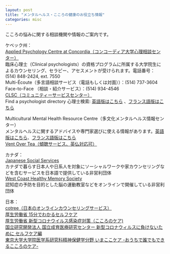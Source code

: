 ```yaml
---
layout: post
title: "メンタルヘルス・こころの健康のお役立ち情報"
categories: misc
---
```


こころの悩みに関する相談機関や情報のご案内です。<br>

ケベック州：<br>
[Applied Psychology Centre at Concordia（コンコーディア大学心理相談センター）](https://www.concordia.ca/artsci/psychology/facilities-services/apc.html)<br>
臨床心理士（Clinical psychologists）の資格プログラムに所属する大学院生によるカウンセリング、セラピー、アセスメントが受けられます。電話番号：(514) 848-2424, ext. 7550<br>
Multi-Écoute（多言語相談サービス（電話もしくは対面））：(514) 737-3604<br>
Face-to-Face （相談・紹介サービス）：(514) 934-4546<br>
[CLSC（コミュニティーサービスセンター）](http://www.indexsante.ca/clsc)<br>
Find a psychologist directory 心理士検索: [英語版はこちら](https://www.ordrepsy.qc.ca/english) 、[フランス語版はこちら](https://www.ordrepsy.qc.ca/)<br>

Multicultural Mental Health Resource Centre（多文化メンタルヘルス情報センター）<br>
メンタルヘルスに関するアドバイスや専門家選びに使える情報があります。[英語版はこちら](https://multiculturalmentalhealth.ca/services/)、[フランス語版はこちら](https://multiculturalmentalhealth.ca/fr/services-2/)<br>
[Vent Over Tea（傾聴サービス、英仏対応可）](https://ventovertea.com)<br>

カナダ：<br>
[Japanese Social Services](https://jss.ca/en)<br>
カナダで暮らす日本人や日系人を対象にソーシャルワークや家カウンセリングなどを含むサービスを日本語で提供している非営利団体<br>
[West Coast Healthy Memory Society](https://wchealthymemory.com/)<br>
認知症の予防を目的とした脳の運動教室などをオンラインで開催している非営利団体<br>

日本：<br>
[cotree（日本のオンラインカウンセリングサービス）](https://cotree.jp)<br>
[厚生労働省 15分でわかるセルフケア](https://kokoro.mhlw.go.jp/selfcare)<br>
[厚生労働省 新型コロナウイルス感染症対策（こころのケア)](https://kokoro.mhlw.go.jp/etc/coronavirus_info/#head-8https://kokoro.mhlw.go.jp/etc/coronavirus_info/#head-8)<br>
[国立研究開発法人 国立成育医療研究センター 新型コロナウィルスに負けないために セルフケア編](https://www.nurse.or.jp/nursing/shuroanzen/safety/mental/kojin/index.html)<br>
[東京大学大学院医学系研究科精神保健学分野 いまここケア -おうちで誰でもできるこころのケア-](https://imacococare.net)<br>




